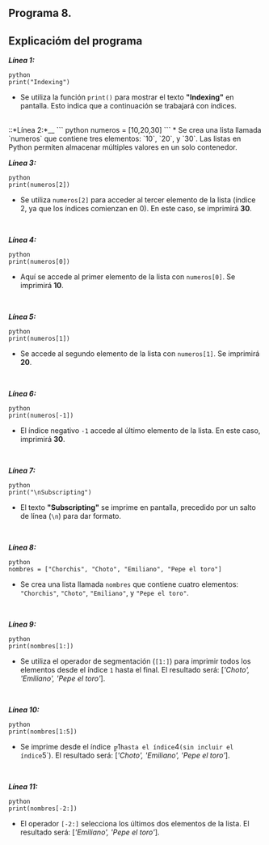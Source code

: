 ## Programa 8.


## Explicacióm del programa

__*Línea 1:*__
```
python
print("Indexing")
```
* Se utiliza la función `print()` para mostrar el texto __"Indexing"__ en pantalla. Esto indica que a continuación se trabajará con índices.

<br/>
::*Línea 2:*__
```
python
numeros = [10,20,30]
```
* Se crea una lista llamada `numeros` que contiene tres elementos: `10`, `20`, y `30`. Las listas en Python permiten almacenar múltiples valores en un solo contenedor.

<br/>

__*Línea 3:*__
```
python
print(numeros[2])
```
* Se utiliza `numeros[2]` para acceder al tercer elemento de la lista (índice 2, ya que los índices comienzan en 0). En este caso, se imprimirá __30__.

<br/>

__*Línea 4:*__
```
python
print(numeros[0])
```
* Aquí se accede al primer elemento de la lista con `numeros[0]`. Se imprimirá __10__.

<br/>

__*Línea 5:*__
```
python
print(numeros[1])
```
* Se accede al segundo elemento de la lista con `numeros[1]`. Se imprimirá __20__.

<br/>

__*Línea 6:*__
```
python
print(numeros[-1])
```
* El índice negativo `-1` accede al último elemento de la lista. En este caso, imprimirá __30__.

<br/>

__*Línea 7:*__
```
python
print("\nSubscripting")
```
* El texto __"Subscripting"__ se imprime en pantalla, precedido por un salto de línea (`\n`) para dar formato.

<br/>

__*Línea 8:*__
```
python
nombres = ["Chorchis", "Choto", "Emiliano", "Pepe el toro"]
```
* Se crea una lista llamada `nombres` que contiene cuatro elementos: `"Chorchis"`, `"Choto"`, `"Emiliano"`, y `"Pepe el toro"`.

<br/>

__*Línea 9:*__
```
python
print(nombres[1:])
```
* Se utiliza el operador de segmentación (`[1:]`) para imprimir todos los elementos desde el índice `1` hasta el final. El resultado será: [*'Choto', 'Emiliano', 'Pepe el toro'*].

<br/>

__*Línea 10:*__
```
python
print(nombres[1:5])
```
* Se imprime desde el índice ╔1` hasta el índice `4` (sin incluir el índice `5`). El resultado será: [*'Choto', 'Emiliano', 'Pepe el toro'*].

<br/>

__*Línea 11:*__
```
python
print(nombres[-2:])
```
* El operador `[-2:]` selecciona los últimos dos elementos de la lista. El resultado será: [*'Emiliano', 'Pepe el toro'*].
